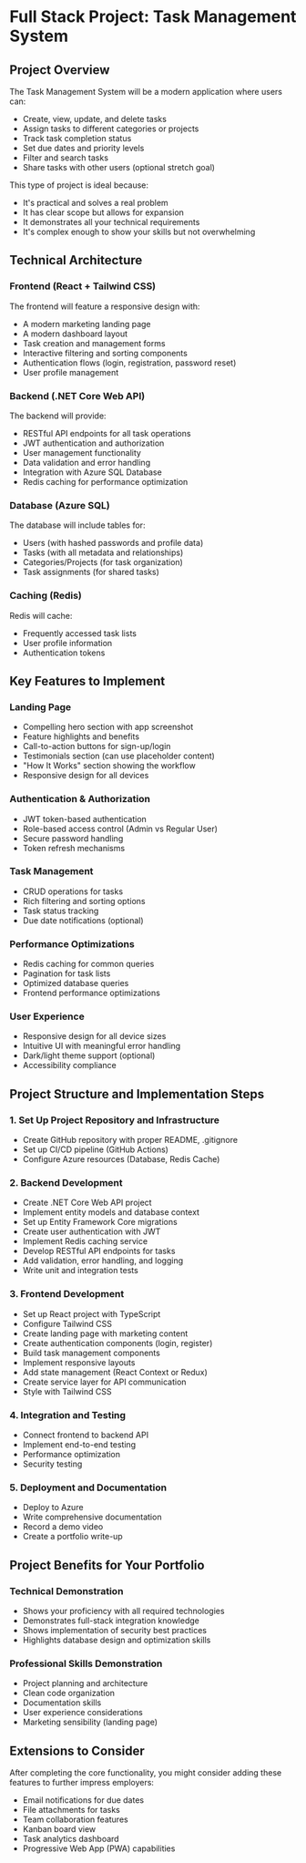# Full Stack Project: Task Management System

## Project Overview

The Task Management System will be a modern application where users can:
- Create, view, update, and delete tasks
- Assign tasks to different categories or projects
- Track task completion status
- Set due dates and priority levels
- Filter and search tasks
- Share tasks with other users (optional stretch goal)

This type of project is ideal because:
- It's practical and solves a real problem
- It has clear scope but allows for expansion
- It demonstrates all your technical requirements
- It's complex enough to show your skills but not overwhelming

## Technical Architecture

### Frontend (React + Tailwind CSS)
The frontend will feature a responsive design with:
- A modern marketing landing page
- A modern dashboard layout
- Task creation and management forms
- Interactive filtering and sorting components
- Authentication flows (login, registration, password reset)
- User profile management

### Backend (.NET Core Web API)
The backend will provide:
- RESTful API endpoints for all task operations
- JWT authentication and authorization
- User management functionality
- Data validation and error handling
- Integration with Azure SQL Database
- Redis caching for performance optimization

### Database (Azure SQL)
The database will include tables for:
- Users (with hashed passwords and profile data)
- Tasks (with all metadata and relationships)
- Categories/Projects (for task organization)
- Task assignments (for shared tasks)

### Caching (Redis)
Redis will cache:
- Frequently accessed task lists
- User profile information
- Authentication tokens

## Key Features to Implement

### Landing Page
- Compelling hero section with app screenshot
- Feature highlights and benefits
- Call-to-action buttons for sign-up/login
- Testimonials section (can use placeholder content)
- "How It Works" section showing the workflow
- Responsive design for all devices

### Authentication & Authorization
- JWT token-based authentication
- Role-based access control (Admin vs Regular User)
- Secure password handling
- Token refresh mechanisms

### Task Management
- CRUD operations for tasks
- Rich filtering and sorting options
- Task status tracking
- Due date notifications (optional)

### Performance Optimizations
- Redis caching for common queries
- Pagination for task lists
- Optimized database queries
- Frontend performance optimizations

### User Experience
- Responsive design for all device sizes
- Intuitive UI with meaningful error handling
- Dark/light theme support (optional)
- Accessibility compliance

## Project Structure and Implementation Steps

### 1. Set Up Project Repository and Infrastructure
- Create GitHub repository with proper README, .gitignore
- Set up CI/CD pipeline (GitHub Actions)
- Configure Azure resources (Database, Redis Cache)

### 2. Backend Development
- Create .NET Core Web API project
- Implement entity models and database context
- Set up Entity Framework Core migrations
- Create user authentication with JWT
- Implement Redis caching service
- Develop RESTful API endpoints for tasks
- Add validation, error handling, and logging
- Write unit and integration tests

### 3. Frontend Development
- Set up React project with TypeScript
- Configure Tailwind CSS
- Create landing page with marketing content
- Create authentication components (login, register)
- Build task management components
- Implement responsive layouts
- Add state management (React Context or Redux)
- Create service layer for API communication
- Style with Tailwind CSS

### 4. Integration and Testing
- Connect frontend to backend API
- Implement end-to-end testing
- Performance optimization
- Security testing

### 5. Deployment and Documentation
- Deploy to Azure
- Write comprehensive documentation
- Record a demo video
- Create a portfolio write-up

## Project Benefits for Your Portfolio

### Technical Demonstration
- Shows your proficiency with all required technologies
- Demonstrates full-stack integration knowledge
- Shows implementation of security best practices
- Highlights database design and optimization skills

### Professional Skills Demonstration
- Project planning and architecture
- Clean code organization
- Documentation skills
- User experience considerations
- Marketing sensibility (landing page)

## Extensions to Consider

After completing the core functionality, you might consider adding these features to further impress employers:
- Email notifications for due dates
- File attachments for tasks
- Team collaboration features
- Kanban board view
- Task analytics dashboard
- Progressive Web App (PWA) capabilities
